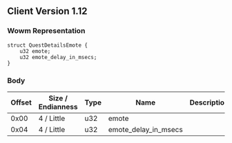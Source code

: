 ## Client Version 1.12

### Wowm Representation
```rust,ignore
struct QuestDetailsEmote {
    u32 emote;    
    u32 emote_delay_in_msecs;    
}
```
### Body
| Offset | Size / Endianness | Type | Name | Description |
| ------ | ----------------- | ---- | ---- | ----------- |
| 0x00 | 4 / Little | u32 | emote |  |
| 0x04 | 4 / Little | u32 | emote_delay_in_msecs |  |
